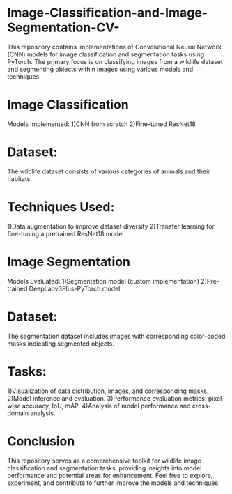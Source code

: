 # Image-Classification-and-Image-Segmentation-CV-
This repository contains implementations of Convolutional Neural Network (CNN) models for image classification and segmentation tasks using PyTorch. The primary focus is on classifying images from a wildlife dataset and segmenting objects within images using various models and techniques.

# Image Classification
Models Implemented:
1)CNN from scratch
2)Fine-tuned ResNet18

# Dataset:
The wildlife dataset consists of various categories of animals and their habitats.

# Techniques Used:
1)Data augmentation to improve dataset diversity
2)Transfer learning for fine-tuning a pretrained ResNet18 model

# Image Segmentation
Models Evaluated:
1)Segmentation model (custom implementation)
2)Pre-trained DeepLabv3Plus-PyTorch model

# Dataset:
The segmentation dataset includes images with corresponding color-coded masks indicating segmented objects.

# Tasks:
1)Visualization of data distribution, images, and corresponding masks.
2)Model inference and evaluation.
3)Performance evaluation metrics: pixel-wise accuracy, IoU, mAP.
4)Analysis of model performance and cross-domain analysis.

# Conclusion
This repository serves as a comprehensive toolkit for wildlife image classification and segmentation tasks, providing insights into model performance and potential areas for enhancement. Feel free to explore, experiment, and contribute to further improve the models and techniques.




